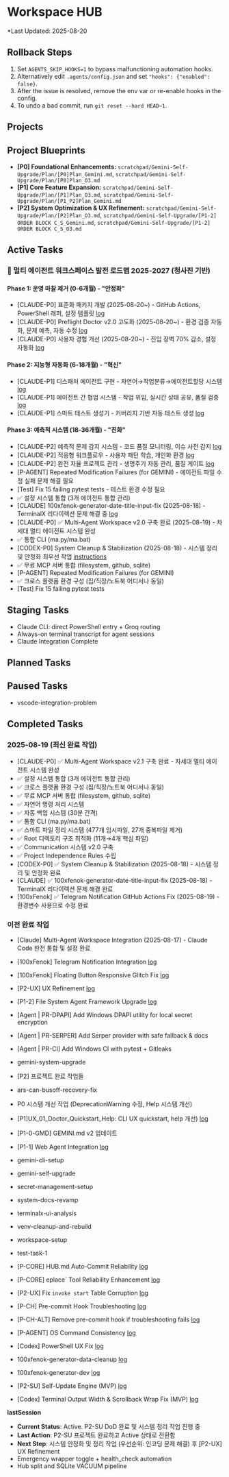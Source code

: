 ﻿# Workspace HUB

\*Last Updated: 2025-08-20

## Rollback Steps

1. Set `AGENTS_SKIP_HOOKS=1` to bypass malfunctioning automation hooks.
2. Alternatively edit `.agents/config.json` and set `"hooks": {"enabled": false}`.
3. After the issue is resolved, remove the env var or re-enable hooks in the config.
4. To undo a bad commit, run `git reset --hard HEAD~1`.

## Projects

## Project Blueprints

- **[P0] Foundational Enhancements:** `scratchpad/Gemini-Self-Upgrade/Plan/[P0]Plan_Gemini.md`, `scratchpad/Gemini-Self-Upgrade/Plan/[P0]Plan_O3.md`
- **[P1] Core Feature Expansion:** `scratchpad/Gemini-Self-Upgrade/Plan/[P1]Plan_O3.md`, `scratchpad/Gemini-Self-Upgrade/Plan/[P1_P2]Plan_Gemini.md`
- **[P2] System Optimization & UX Refinement:** `scratchpad/Gemini-Self-Upgrade/Plan/[P2]Plan_O3.md`, `scratchpad/Gemini-Self-Upgrade/[P1-2] ORDER BLOCK C_S_Gemini.md`, `scratchpad/Gemini-Self-Upgrade/[P1-2] ORDER BLOCK C_S_O3.md`

## Active Tasks

### 🚀 멀티 에이전트 워크스페이스 발전 로드맵 2025-2027 (청사진 기반)

#### Phase 1: 운영 마찰 제거 (0-6개월) - "안정화"
- [CLAUDE-P0] 표준화 패키지 개발 (2025-08-20~) - GitHub Actions, PowerShell 래퍼, 설정 템플릿 [log](docs/tasks/phase1-standardization-package/log.md)
- [CLAUDE-P0] Preflight Doctor v2.0 고도화 (2025-08-20~) - 환경 검증 자동화, 문제 예측, 자동 수정 [log](docs/tasks/phase1-preflight-doctor-v2/log.md)
- [CLAUDE-P0] 사용자 경험 개선 (2025-08-20~) - 진입 장벽 70% 감소, 설정 자동화 [log](docs/tasks/phase1-user-experience/log.md)

#### Phase 2: 지능형 자동화 (6-18개월) - "혁신"
- [CLAUDE-P1] 디스패처 에이전트 구현 - 자연어→작업분류→에이전트할당 시스템 [log](docs/tasks/phase2-dispatcher-agent/log.md)
- [CLAUDE-P1] 에이전트 간 협업 시스템 - 작업 위임, 실시간 상태 공유, 품질 검증 [log](docs/tasks/phase2-agent-collaboration/log.md)
- [CLAUDE-P1] 스마트 테스트 생성기 - 커버리지 기반 자동 테스트 생성 [log](docs/tasks/phase2-smart-test-generator/log.md)

#### Phase 3: 예측적 시스템 (18-36개월) - "진화"
- [CLAUDE-P2] 예측적 문제 감지 시스템 - 코드 품질 모니터링, 이슈 사전 감지 [log](docs/tasks/phase3-predictive-monitoring/log.md)
- [CLAUDE-P2] 적응형 워크플로우 - 사용자 패턴 학습, 개인화 환경 [log](docs/tasks/phase3-adaptive-workflow/log.md)
- [CLAUDE-P2] 완전 자율 프로젝트 관리 - 생명주기 자동 관리, 품질 게이트 [log](docs/tasks/phase3-autonomous-pm/log.md)
- [P-AGENT] Repeated Modification Failures (for GEMINI) - 에이전트 파일 수정 실패 문제 해결 필요
- [Test] Fix 15 failing pytest tests - 테스트 환경 수정 필요
- ✅ 설정 시스템 통합 (3개 에이전트 통합 관리)
- [CLAUDE] 100xfenok-generator-date-title-input-fix (2025-08-18) - TerminalX 리다이렉션 문제 해결 중 [log](docs/tasks/100xfenok-generator-date-title-input-fix/log.md)
- [CLAUDE-P0] ✅ Multi-Agent Workspace v2.0 구축 완료 (2025-08-19) - 차세대 멀티 에이전트 시스템 완성
- ✅ 통합 CLI (ma.py/ma.bat)
- [CODEX-P0] System Cleanup & Stabilization (2025-08-18) - 시스템 정리 및 안정화 최우선 작업 [instructions](docs/tasks/system_cleanup_instructions_for_codex.md)
- ✅ 무료 MCP 서버 통합 (filesystem, github, sqlite)
- [P-AGENT] Repeated Modification Failures (for GEMINI)
- ✅ 크로스 플랫폼 환경 구성 (집/직장/노트북 어디서나 동일)
- [Test] Fix 15 failing pytest tests

## Staging Tasks
- Claude CLI: direct PowerShell entry + Groq routing
- Always-on terminal transcript for agent sessions
- Claude Integration Complete

## Planned Tasks

## Paused Tasks

- vscode-integration-problem

## Completed Tasks

### 2025-08-19 (최신 완료 작업)
- [CLAUDE-P0] ✅ Multi-Agent Workspace v2.1 구축 완료 - 차세대 멀티 에이전트 시스템 완성
- ✅ 설정 시스템 통합 (3개 에이전트 통합 관리)
- ✅ 크로스 플랫폼 환경 구성 (집/직장/노트북 어디서나 동일)
- ✅ 무료 MCP 서버 통합 (filesystem, github, sqlite)
- ✅ 자연어 명령 처리 시스템
- ✅ 자동 백업 시스템 (30분 간격)
- ✅ 통합 CLI (ma.py/ma.bat)
- ✅ 스마트 파일 정리 시스템 (477개 임시파일, 27개 중복파일 제거)
- ✅ Root 디렉토리 구조 최적화 (11개→4개 핵심 파일)
- ✅ Communication 시스템 v2.0 구축
- ✅ Project Independence Rules 수립
- [CODEX-P0] ✅ System Cleanup & Stabilization (2025-08-18) - 시스템 정리 및 안정화 완료
- [CLAUDE] ✅ 100xfenok-generator-date-title-input-fix (2025-08-18) - TerminalX 리다이렉션 문제 해결 완료
- [100xFenok] ✅ Telegram Notification GitHub Actions Fix (2025-08-19) - 환경변수 사용으로 수정 완료

### 이전 완료 작업
- [Claude] Multi-Agent Workspace Integration (2025-08-17) - Claude Code 완전 통합 및 설정 완료
- [100xFenok] Telegram Notification Integration [log](docs/tasks/100xfenok-telegram-notification/log.md)
- [100xFenok] Floating Button Responsive Glitch Fix [log](docs/tasks/100xfenok-floating-button-responsive-glitch/log.md)
- [P2-UX] UX Refinement [log](docs/tasks/ux-refinement/log.md)
- [P1-2] File System Agent Framework Upgrade [log](docs/tasks/file-agent-framework-upgrade/log.md)
- [Agent | PR-DPAPI] Add Windows DPAPI utility for local secret encryption
- [Agent | PR-SERPER] Add Serper provider with safe fallback & docs
- [Agent | PR-CI] Add Windows CI with pytest + Gitleaks

- gemini-system-upgrade

- [P2] 프로젝트 완료 작업들

- ars-can-busoff-recovery-fix
- P0 시스템 개선 작업 (DeprecationWarning 수정, Help 시스템 개선)
- [P1]UX_01_Doctor_Quickstart_Help: CLI UX quickstart, help 개선) [log](docs/tasks/gemini-cli-ux-enhancement/log.md)
- [P1-0-GMD] GEMINI.md v2 업데이트
- [P1-1] Web Agent Integration [log](docs/tasks/web-agent-integration/log.md)
- gemini-cli-setup
- gemini-self-upgrade
- secret-management-setup
- system-docs-revamp
- terminalx-ui-analysis
- venv-cleanup-and-rebuild
- workspace-setup
- test-task-1
- [P-CORE] HUB.md Auto-Commit Reliability [log](docs/tasks/core-hub-auto-commit-reliability/log.md)
- [P-CORE] eplace` Tool Reliability Enhancement [log](docs/tasks/core-replace-tool-reliability/log.md)
- [P2-UX] Fix `invoke start` Table Corruption [log](docs/tasks/ux-fix-invoke-start-corruption/log.md)

- [P-CH] Pre-commit Hook Troubleshooting [log](docs/tasks/pre-commit-hook-troubleshooting/log.md)
- [P-CH-ALT] Remove pre-commit hook if troubleshooting fails [log](docs/tasks/pre-commit-hook-alternative/log.md)
- [P-AGENT] OS Command Consistency [log](docs/tasks/agent-os-command-consistency/log.md)
- [Codex] PowerShell UX Fix [log](docs/tasks/codex-powershell-ux-fix/log.md)
- 100xfenok-generator-data-cleanup [log](docs/tasks/100xfenok-generator-data-cleanup/log.md)
- 100xfenok-generator-dev [log](docs/tasks/100xfenok-generator-dev/log.md)

- [P2-SU] Self-Update Engine (MVP) [log](docs/tasks/self-update-engine/log.md)
- [Codex] Terminal Output Width & Scrollback Wrap Fix (MVP) [log](docs/tasks/codex-terminal-output-wrap/log.md)

__lastSession__

- **Current Status**: Active. P2-SU DoD 완료 및 시스템 정리 작업 진행 중
- **Last Action**: P2-SU 프로젝트 완료하고 Active 상태로 전환함
- **Next Step**: 시스템 안정화 및 정리 작업 (우선순위: 인코딩 문제 해결) 후 [P2-UX] UX Refinement
- Emergency wrapper toggle + health_check automation
- Hub split and SQLite VACUUM pipeline
